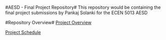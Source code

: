 #AESD - Final Project Repository#
This repository would be containing the final project submissions by Pankaj Solanki for the ECEN 5013 AESD

#Repository Overview#
[Project Overview](https://github.com/cu-ecen-5013/final-project-pankaj4007/wiki/Project-Overview)

[Project Schedule](https://github.com/cu-ecen-5013/final-project-pankaj4007/wiki/Project-Schedule)


